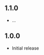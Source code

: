 <!-- https://developers.home-assistant.io/docs/add-ons/presentation#keeping-a-changelog -->
## 1.1.0

- ...

## 1.0.0

- Initial release
